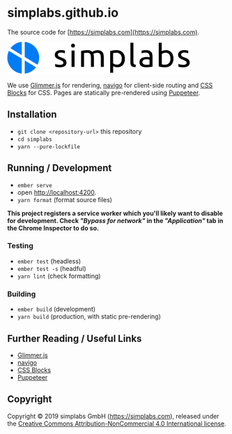 # simplabs.github.io

The source code for [https://simplabs.com](https://simplabs.com).

![simplabs logo](./public/assets/images/logos/simplabs.svg)

We use [Glimmer.js](https://glimmerjs.com) for rendering,
[navigo](https://github.com/krasimir/navigo) for client-side routing and
[CSS Blocks](https://css-blocks.com) for CSS. Pages are statically pre-rendered
using [Puppeteer](https://pptr.dev).

## Installation

- `git clone <repository-url>` this repository
- `cd simplabs`
- `yarn --pure-lockfile`

## Running / Development

- `ember serve`
- open [http://localhost:4200](http://localhost:4200).
- `yarn format` (format source files)

**This project registers a service worker which you'll likely want to disable
for development. Check _"Bypass for network"_ in the _"Application"_ tab in the
Chrome Inspector to do so.**

### Testing

- `ember test` (headless)
- `ember test -s` (headful)
- `yarn lint` (check formatting)

### Building

- `ember build` (development)
- `yarn build` (production, with static pre-rendering)

## Further Reading / Useful Links

- [Glimmer.js](https://glimmerjs.com)
- [navigo](https://github.com/krasimir/navigo)
- [CSS Blocks](https://css-blocks.com)
- [Puppeteer](https://pptr.dev)

## Copyright

Copyright &copy; 2019 simplabs GmbH (https://simplabs.com), released under the
[Creative Commons Attribution-NonCommercial 4.0 International license](https://creativecommons.org/licenses/by-nc/4.0/).
